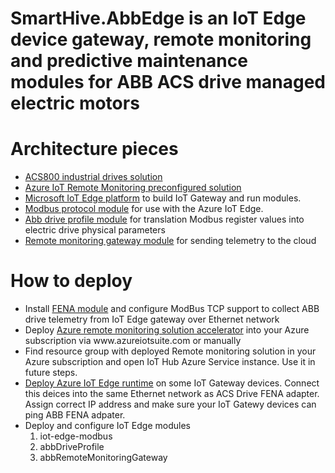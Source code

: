 # SmartHive.AbbEdge is an IoT Edge device gateway, remote monitoring and predictive maintenance modules for ABB ACS drive managed electric motors 
<h1>Architecture pieces</h1>
<ul>
<li><a href='https://new.abb.com/drives/low-voltage-ac/industrial-drives/industrial-acs800-series'>ACS800 industrial drives solution</a></li>
<li><a href='https://github.com/Azure/azure-iot-remote-monitoring'>Azure IoT Remote Monitoring preconfigured solution</a></li>
<li><a href="https://github.com/Azure/iotedge">Microsoft IoT Edge platform</a> to build IoT Gateway and run modules.</li>
<li><a href="https://github.com/Azure/iot-edge-modbus">Modbus protocol module</a> for use with the Azure IoT Edge.</li>
<li><a href="https://github.com/MaxKhlupnov/SmartHive.AbbEdge/tree/master/AbbEdge/modules/abbDriveProfile">Abb drive profile module</a> for translation Modbus register values into electric drive physical parameters</li>
<li><a href="https://github.com/MaxKhlupnov/SmartHive.AbbEdge/tree/master/AbbEdge/modules/abbRemoteMonitoringGateway">Remote monitoring gateway module</a> for sending telemetry to the cloud</li>
</ul>
<h1>How to deploy</h1>
<ul>
<li>Install <a href='https://new.abb.com/drives/connectivity/fieldbus-connectivity/modbus-tcp/fena-11'>FENA module</a> and configure ModBus TCP support to collect ABB drive telemetry from IoT Edge gateway over Ethernet network</li>
<li>Deploy <a href='https://docs.microsoft.com/en-us/azure/iot-accelerators/iot-accelerators-remote-monitoring-sample-walkthrough'>Azure remote monitoring solution accelerator</a> into your Azure subscription via www.azureiotsuite.com or manually</li>
<li>Find resource group with deployed Remote monitoring solution in your Azure subscription and open IoT Hub Azure Service instance. Use it in future steps.</li>
<li><a href='https://docs.microsoft.com/en-us/azure/iot-edge/'>Deploy Azure IoT Edge runtime</a> on some IoT Gateway devices. Connect this deices into the same Ethernet network as ACS Drive FENA adapter. Assign correct IP address and make sure your IoT Gatewy devices can ping ABB FENA adpater.</li>
  <li>Deploy and configure IoT Edge modules
   <ol>
  <li>iot-edge-modbus</li>
  <li>abbDriveProfile</li>
  <li>abbRemoteMonitoringGateway</li>
    </ol>
  </p>
</li>
</ul>
